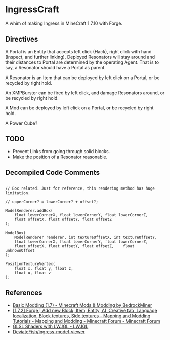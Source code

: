 # IngressCraft

A whim of making Ingress in MineCraft 1.7.10 with Forge.

## Directives

A Portal is an Entity that accepts left click (Hack), right click with hand (Inspect, and further linking). Deployed Resonators will stay around and their distances to Portal are determined by the operating Agent. That is to say, a Resonator should have a Portal as parent.

A Resonator is an Item that can be deployed by left click on a Portal, or be recycled by right hold.

An XMPBurster can be fired by left click, and damage Resonators around, or be recycled by right hold.

A Mod can be deployed by left click on a Portal, or be recycled by right hold.

A Power Cube?

## TODO

* Prevent Links from going through solid blocks.
* Make the position of a Resonator reasonable.

## Decompiled Code Comments

```

// Box related. Just for reference, this rendering method has huge limitation.

// upperCorner? = lowerCorner? + offset?;

ModelRenderer.addBox(
	float lowerCornerX, float lowerCornerY, float lowerCornerZ,
	float offsetX, float offsetY, float offsetZ
);

ModelBox(
	ModelRenderer renderer, int textureOffsetX, int textureOffsetY,
	float lowerCornerX, float lowerCornerY, float lowerCornerZ,
	float offsetX, float offsetY, float offsetZ,	float unknownOffset
);

PositionTextureVertex(
	float x, float y, float z,
	float u, float v
);

```

## References

* [Basic Modding (1.7) - Minecraft Mods & Modding by BedrockMiner](http://bedrockminer.jimdo.com/modding-tutorials/basic-modding-1-7/)
* [[1.7.2] Forge | Add new Block, Item, Entity, AI, Creative tab, Language localization, Block textures, Side textures - Mapping and Modding Tutorials - Mapping and Modding - Minecraft Forum - Minecraft Forum](http://www.minecraftforum.net/forums/mapping-and-modding/mapping-and-modding-tutorials/1571558-1-7-2-forge-add-new-block-item-entity-ai-creative)
* [GLSL Shaders with LWJGL - LWJGL](http://wiki.lwjgl.org/wiki/GLSL_Shaders_with_LWJGL)
* [DeviateFish/ingress-model-viewer](https://github.com/DeviateFish/ingress-model-viewer)
